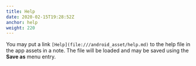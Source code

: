 ```yaml
---
title: Help
date: 2020-02-15T19:28:52Z
anchor: help
weight: 220
---
```


You may put a link `[Help](file:///android_asset/help.md)` to the help
file in the app assets in a note. The file will be loaded and may be
saved using the **Save as** menu entry.

